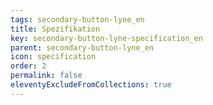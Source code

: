 ```yaml
---
tags: secondary-button-lyne_en
title: Spezifikation
key: secondary-button-lyne-specification_en
parent: secondary-button-lyne_en
icon: specification
order: 2
permalink: false
eleventyExcludeFromCollections: true
---
```


